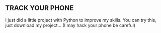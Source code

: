 ## TRACK YOUR PHONE 

I just did a little project with Python to improve my skills. You can try this, just download my project... (I may hack your phone be careful)
